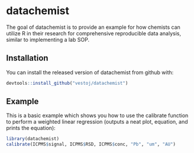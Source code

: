 
# datachemist

<!-- badges: start -->
<!-- badges: end -->

The goal of datachemist is to provide an example for how chemists can utilize R in their research for comprehensive reproducible data analysis, similar to implementing a lab SOP.

## Installation

You can install the released version of datachemist from github with:

``` r
devtools::install_github("vestoj/datachemist")
```

## Example

This is a basic example which shows you how to use the calibrate function to perform a weighted linear regression (outputs a neat plot, equation, and prints the equation):

``` r
library(datachemist)
calibrate(ICPMS$signal, ICPMS$RSD, ICPMS$conc, "Pb", "um", "AU")
```

